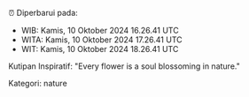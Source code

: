 ⏰ Diperbarui pada:
- WIB: Kamis, 10 Oktober 2024 16.26.41 UTC
- WITA: Kamis, 10 Oktober 2024 17.26.41 UTC
- WIT: Kamis, 10 Oktober 2024 18.26.41 UTC

Kutipan Inspiratif:
"Every flower is a soul blossoming in nature."


Kategori: nature

